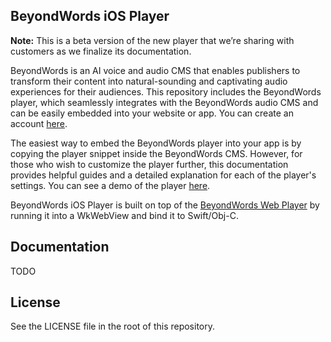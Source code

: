 ## BeyondWords iOS Player

**Note:** This is a beta version of the new player that we’re sharing with customers as we finalize its documentation.


BeyondWords is an AI voice and audio CMS that enables publishers to transform their content into natural-sounding and captivating audio experiences for their audiences.
This repository includes the BeyondWords player, which seamlessly integrates with the BeyondWords audio CMS and can be easily embedded into your website or app. You can create an account
[here](https://dash.beyondwords.io/auth/signup).

The easiest way to embed the BeyondWords player into your app is by copying
the player snippet inside the BeyondWords CMS. However, for those who wish to
customize the player further, this documentation provides helpful guides and a
detailed explanation for each of the player's settings. You can see a demo of
the player
[here](./Example).

BeyondWords iOS Player is built on top of the [BeyondWords Web Player](https://github.com/BeyondWords-io/player) by running it into a WkWebView and bind it to Swift/Obj-C.

## Documentation

TODO

## License

See the LICENSE file in the root of this repository.
